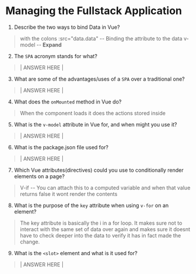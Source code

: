 # Managing the Fullstack Application

1. Describe the two ways to bind Data in Vue?

  > with the colons :src="data.data" -- Binding the attribute to the data
  v-model  -- **Expand**

2. The `SPA` acronym stands for what?

  > | ANSWER HERE |

3. What are some of the advantages/uses of a `SPA` over a traditional one?

  > | ANSWER HERE |

4. What does the `onMounted` method in Vue do?

  > When the component loads it does the actions stored inside

5. What is the `v-model` attribute in Vue for, and when might you use it?

  > | ANSWER HERE |

6. What is the package.json file used for?

  > | ANSWER HERE |

7. Which Vue attributes(directives) could you use to conditionally render elements on a page?

  > V-if -- You can attach this to a computed variable and when that value returns false it wont render the contents

8. What is the purpose of the `key` attribute when using `v-for` on an element?

  > The key attribute is basically the i in a for loop. It makes sure not to interact with the same set of data over again and makes sure it doesnt have to check deeper into the data to verify it has in fact made the change.

9. What is the `<slot>` element and what is it used for?

  > | ANSWER HERE |
